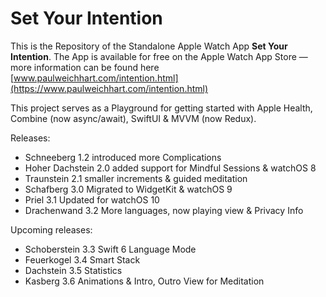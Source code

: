 # Set Your Intention

This is the Repository of the Standalone Apple Watch App **Set Your Intention**. The App is available for free on the Apple Watch App Store — more information can be found here [www.paulweichhart.com/intention.html](https://www.paulweichhart.com/intention.html) 

This project serves as a Playground for getting started with Apple Health, Combine (now async/await), SwiftUI & MVVM (now Redux).

Releases:
* Schneeberg      1.2 introduced more Complications
* Hoher Dachstein 2.0 added support for Mindful Sessions & watchOS 8
* Traunstein      2.1 smaller increments & guided meditation
* Schafberg       3.0 Migrated to WidgetKit & watchOS 9
* Priel           3.1 Updated for watchOS 10
* Drachenwand     3.2 More languages, now playing view & Privacy Info

Upcoming releases:
* Schoberstein    3.3 Swift 6 Language Mode
* Feuerkogel      3.4 Smart Stack
* Dachstein       3.5 Statistics
* Kasberg         3.6 Animations & Intro, Outro View for Meditation
